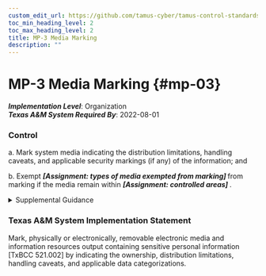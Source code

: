 ```yaml
---
custom_edit_url: https://github.com/tamus-cyber/tamus-control-standards/tree/main/content/tamus.edu/TAMUS_profile.yaml
toc_min_heading_level: 2
toc_max_heading_level: 2
title: MP-3 Media Marking
description: ""
---
```


# MP-3 Media Marking {#mp-03}

_**Implementation Level**_: Organization\
_**Texas A&M System Required By**_: 2022-08-01

### Control



a. Mark system media indicating the distribution limitations, handling caveats, and applicable security markings (if any) of the information; and

b. Exempt <strong title="mp-03_odp.01"> <em>[Assignment: types of media exempted from marking]</em> </strong> from marking if the media remain within <strong title="mp-03_odp.02"> <em>[Assignment: controlled areas]</em> </strong>.


<details><summary>Supplemental Guidance</summary>Security marking refers to the application or use of human-readable security attributes. Digital media includes diskettes, magnetic tapes, external or removable hard disk drives (e.g., solid state, magnetic), flash drives, compact discs, and digital versatile discs. Non-digital media includes paper and microfilm. Controlled unclassified information is defined by the National Archives and Records Administration along with the appropriate safeguarding and dissemination requirements for such information and is codified in [32 CFR 2002](#91f992fb-f668-4c91-a50f-0f05b95ccee3) . Security markings are generally not required for media that contains information determined by organizations to be in the public domain or to be publicly releasable. Some organizations may require markings for public information indicating that the information is publicly releasable. System media marking reflects applicable laws, executive orders, directives, policies, regulations, standards, and guidelines.</details>

### Texas A&M System Implementation Statement

Mark, physically or electronically, removable electronic media and information resources output containing sensitive personal information [TxBCC 521.002] by indicating the ownership, distribution limitations, handling caveats, and applicable data categorizations.

